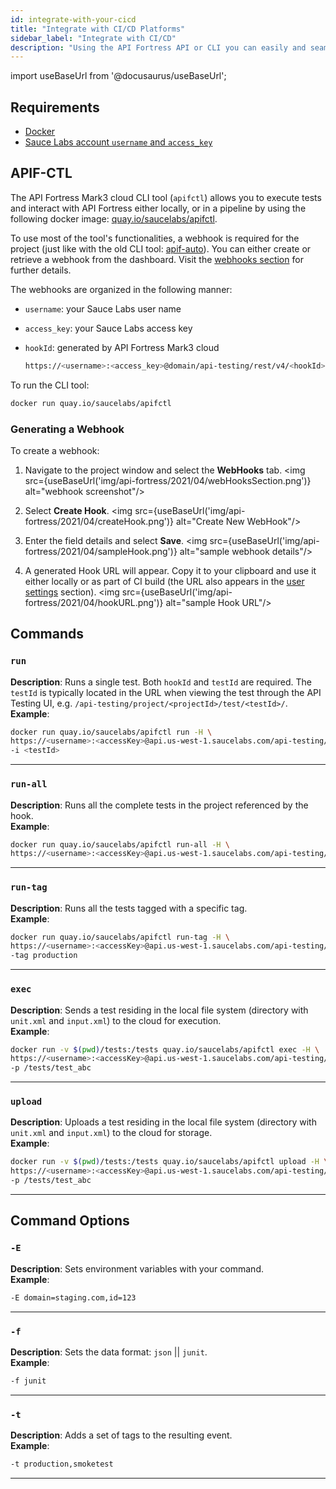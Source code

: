```yaml
---
id: integrate-with-your-cicd
title: "Integrate with CI/CD Platforms"
sidebar_label: "Integrate with CI/CD"
description: "Using the API Fortress API or CLI you can easily and seamlessly integrate continuous API testing powered by API Fortress into your CI/CD pipeline."
---
```


import useBaseUrl from '@docusaurus/useBaseUrl';

## Requirements
* [Docker](https://docs.docker.com/get-docker/)
* [Sauce Labs account `username` and `access_key`](https://app.saucelabs.com/user-settings)

## APIF-CTL

The API Fortress Mark3 cloud CLI tool (`apifctl`) allows you to execute tests and interact with API Fortress either locally, or in a pipeline by using the following docker image: [quay.io/saucelabs/apifctl](https://quay.io/repository/saucelabs/apifctl?tag=latest&tab=tags).

To use most of the tool's functionalities, a webhook is required for the project (just like with the old CLI tool: [apif-auto](/api-testing/mark2/ci/apif-auto)). You can either create or retrieve a webhook from the dashboard. Visit the [webhooks section](#generating-a-webhook) for further details.

The webhooks are organized in the following manner:
* `username`: your Sauce Labs user name
* `access_key`: your Sauce Labs access key
* `hookId`: generated by API Fortress Mark3 cloud

  ```bash
  https://<username>:<access_key>@domain/api-testing/rest/v4/<hookId>
  ```

To run the CLI tool:

  ```bash
  docker run quay.io/saucelabs/apifctl
  ```

### Generating a Webhook

To create a webhook:

1. Navigate to the project window and select the **WebHooks** tab.
   <img src={useBaseUrl('img/api-fortress/2021/04/webHooksSection.png')} alt="webhook screenshot"/>

1. Select **Create Hook**.
   <img src={useBaseUrl('img/api-fortress/2021/04/createHook.png')} alt="Create New WebHook"/>

1. Enter the field details and select **Save**.
   <img src={useBaseUrl('img/api-fortress/2021/04/sampleHook.png')} alt="sample webhook details"/>

1. A generated Hook URL will appear. Copy it to your clipboard and use it either locally or as part of CI build (the URL also appears in the [user settings](https://app.saucelabs.com/user-settings) section).
   <img src={useBaseUrl('img/api-fortress/2021/04/hookURL.png')} alt="sample Hook URL"/>

## Commands

### `run`

__Description__: Runs a single test. Both `hookId` and `testId` are required. The `testId` is typically located in the URL when viewing the test through the API Testing UI, e.g. `/api-testing/project/<projectId>/test/<testId>/`.<br/>
__Example__:
```bash
docker run quay.io/saucelabs/apifctl run -H \
https://<username>:<accessKey>@api.us-west-1.saucelabs.com/api-testing/rest/v4/<hookId> \
-i <testId>
```
---

### `run-all`

__Description__: Runs all the complete tests in the project referenced by the hook.<br/>
__Example__:
```bash
docker run quay.io/saucelabs/apifctl run-all -H \
https://<username>:<accessKey>@api.us-west-1.saucelabs.com/api-testing/rest/v4/<hookId>
```
---

### `run-tag`

__Description__: Runs all the tests tagged with a specific tag.<br/>
__Example__:
```bash
docker run quay.io/saucelabs/apifctl run-tag -H \
https://<username>:<accessKey>@api.us-west-1.saucelabs.com/api-testing/rest/v4/<hookId> \
-tag production
```
---

### `exec`

__Description__: Sends a test residing in the local file system (directory with `unit.xml` and `input.xml`) to the cloud for execution.<br/>
__Example__:
```bash
docker run -v $(pwd)/tests:/tests quay.io/saucelabs/apifctl exec -H \
https://<username>:<accessKey>@api.us-west-1.saucelabs.com/api-testing/rest/v4/<hookId> \
-p /tests/test_abc
```
---

### `upload`

__Description__: Uploads a test residing in the local file system  (directory with `unit.xml` and `input.xml`) to the cloud for storage.<br/>
__Example__:
```bash
docker run -v $(pwd)/tests:/tests quay.io/saucelabs/apifctl upload -H \
https://<username>:<accessKey>@api.us-west-1.saucelabs.com/api-testing/rest/v4/<hookId> \
-p /tests/test_abc
```
---

## Command Options

### `-E`

__Description__: Sets environment variables with your command.<br/>
__Example__:

```bash
-E domain=staging.com,id=123
```

---

### `-f`

__Description__: Sets the data format: `json` || `junit`.<br/>
__Example__:
```bash
-f junit
```
---

### `-t`

__Description__: Adds a set of tags to the resulting event.<br/>
__Example__:
```bash
-t production,smoketest
```
---
